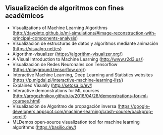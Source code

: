 ## Visualización de algoritmos con fines académicos
- Visualizations of Machine Learning Algorithms (http://davpinto.github.io/ml-simulations/#image-reconstruction-with-principal-components-analysis)
- Visualización de estructuras de datos y algoritmos mediante animación (https://visualgo.net/es)
- Algorithm-visualizer (https://algorithm-visualizer.org/)
- A Visual Introduction to Machine Learning (http://www.r2d3.us/)
- Visualización de Redes Neuronales con Tensorflow (https://playground.tensorflow.org/)
- Interactive Machine Learning, Deep Learning and Statistics websites (https://p.migdal.pl/interactive-machine-learning-list/)
- Explained Visually (http://setosa.io/ev/)
- Interactive demonstrations for ML courses (http://arogozhnikov.github.io/2016/04/28/demonstrations-for-ml-courses.html)
- Visualización de Algoritmo de propagación inversa (https://google-developers.appspot.com/machine-learning/crash-course/backprop-scroll/)
- MLDemos open-source visualization tool for machine learning algorithms (https://basilio.dev/)
